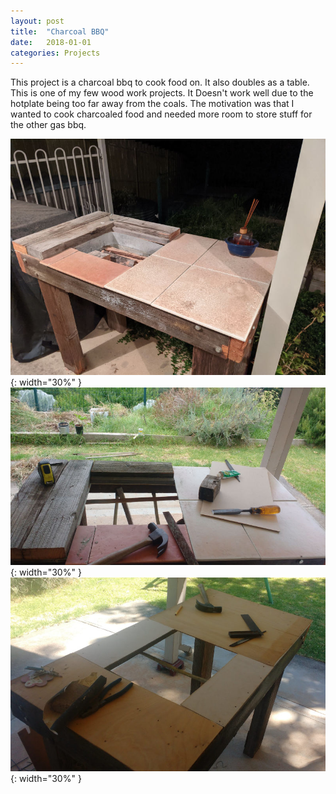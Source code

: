 ```yaml
---
layout: post
title:  "Charcoal BBQ"
date:   2018-01-01
categories: Projects
---
```

This project is a charcoal bbq to cook food on. It also doubles as a table. This is one of my few wood work projects. It Doesn't work well due to the hotplate being too far away from the coals. The motivation was that I wanted to cook charcoaled food and needed more room to store stuff for the other gas bbq.

![charcoal BBQ 1](/assets/charcoalBBQ1.jpg){: width="30%" } 
![charcoal BBQ 2](/assets/charcoalBBQ2.jpg){: width="30%" } 
![charcoal BBQ 3](/assets/charcoalBBQ3.jpg){: width="30%" } 